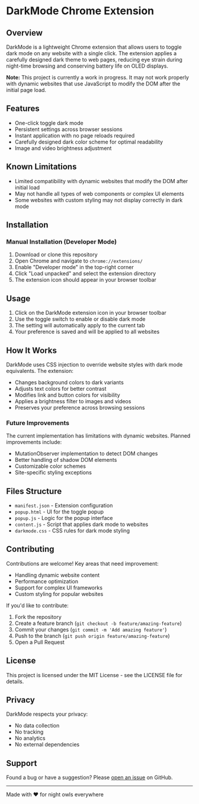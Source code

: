 # DarkMode Chrome Extension

## Overview

DarkMode is a lightweight Chrome extension that allows users to toggle dark mode on any website with a single click. The extension applies a carefully designed dark theme to web pages, reducing eye strain during night-time browsing and conserving battery life on OLED displays.

**Note:** This project is currently a work in progress. It may not work properly with dynamic websites that use JavaScript to modify the DOM after the initial page load.

## Features

-  One-click toggle dark mode
-  Persistent settings across browser sessions
-  Instant application with no page reloads required
-  Carefully designed dark color scheme for optimal readability
-  Image and video brightness adjustment

## Known Limitations

-  Limited compatibility with dynamic websites that modify the DOM after initial load
-  May not handle all types of web components or complex UI elements
-  Some websites with custom styling may not display correctly in dark mode

## Installation

### Manual Installation (Developer Mode)
1. Download or clone this repository
2. Open Chrome and navigate to `chrome://extensions/`
3. Enable "Developer mode" in the top-right corner
4. Click "Load unpacked" and select the extension directory
5. The extension icon should appear in your browser toolbar

## Usage

1. Click on the DarkMode extension icon in your browser toolbar
2. Use the toggle switch to enable or disable dark mode
3. The setting will automatically apply to the current tab
4. Your preference is saved and will be applied to all websites

## How It Works

DarkMode uses CSS injection to override website styles with dark mode equivalents. The extension:

- Changes background colors to dark variants
- Adjusts text colors for better contrast
- Modifies link and button colors for visibility
- Applies a brightness filter to images and videos
- Preserves your preference across browsing sessions

### Future Improvements

The current implementation has limitations with dynamic websites. Planned improvements include:
- MutationObserver implementation to detect DOM changes
- Better handling of shadow DOM elements
- Customizable color schemes
- Site-specific styling exceptions

## Files Structure

- `manifest.json` - Extension configuration
- `popup.html` - UI for the toggle popup
- `popup.js` - Logic for the popup interface
- `content.js` - Script that applies dark mode to websites
- `darkmode.css` - CSS rules for dark mode styling

## Contributing

Contributions are welcome! Key areas that need improvement:

- Handling dynamic website content
- Performance optimization
- Support for complex UI frameworks
- Custom styling for popular websites

If you'd like to contribute:

1. Fork the repository
2. Create a feature branch (`git checkout -b feature/amazing-feature`)
3. Commit your changes (`git commit -m 'Add amazing feature'`)
4. Push to the branch (`git push origin feature/amazing-feature`)
5. Open a Pull Request

## License

This project is licensed under the MIT License - see the LICENSE file for details.

## Privacy

DarkMode respects your privacy:
- No data collection
- No tracking
- No analytics
- No external dependencies

## Support

Found a bug or have a suggestion? Please [open an issue](https://github.com/jaiwanth97/darkmode/issues) on GitHub.

---

Made with ❤️ for night owls everywhere
